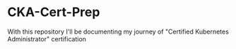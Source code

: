 # CKA-Cert-Prep
With this repository I'll be documenting my journey of "Certified Kubernetes Administrator" certification
